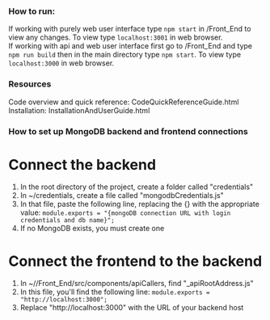 

### How to run:

If working with purely web user interface type `npm start` in /Front_End to view any changes. To view type `localhost:3001` in web browser. <br/>
If working with api and web user interface first go to /Front_End and type `npm run build` then in the main directory type `npm start`. To view type `localhost:3000` in web browser.

### Resources

Code overview and quick reference: CodeQuickReferenceGuide.html
Installation: InstallationAndUserGuide.html

### How to set up MongoDB backend and frontend connections
# Connect the backend
1. In the root directory of the project, create a folder called "credentials"
2. In ~/credentials, create a file called "mongodbCredentials.js"
3. In that file, paste the following line, replacing the {} with the appropriate value:
    `module.exports = "{mongoDB connection URL with login credentials and db name}";`
4. If no MongoDB exists, you must create one

# Connect the frontend to the backend
1. In ~//Front_End/src/components/apiCallers, find "_apiRootAddress.js"
2. In this file, you'll find the following line:
    `module.exports = "http://localhost:3000";`
3. Replace "http://localhost:3000" with the URL of your backend host

